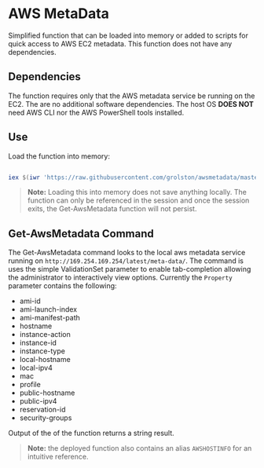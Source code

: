 # AWS MetaData

Simplified function that can be loaded into memory or added to scripts for quick access to AWS EC2 metadata. This function does not have any dependencies.

## Dependencies

The function requires only that the AWS metadata service be running on the EC2. The are no additional software dependencies. The host OS **DOES NOT** need AWS CLI nor the AWS PowerShell tools installed.

## Use

Load the function into memory:

```powershell

iex $(iwr 'https://raw.githubusercontent.com/grolston/awsmetadata/master/AwsMetadata.ps1' -UseBasicParsing).Content

```

> **Note:** Loading this into memory does not save anything locally. The function can only be referenced in the session and once the session exits, the Get-AwsMetadata function will not persist.

## Get-AwsMetadata Command

The Get-AwsMetadata command looks to the local aws metadata service running on `http://169.254.169.254/latest/meta-data/`. The command is uses the simple ValidationSet parameter to enable tab-completion allowing the administrator to interactively view options. Currently the `Property` parameter contains the following:

- ami-id
- ami-launch-index
- ami-manifest-path
- hostname
- instance-action
- instance-id
- instance-type
- local-hostname
- local-ipv4
- mac
- profile
- public-hostname
- public-ipv4
- reservation-id
- security-groups

Output of the of the function returns a string result.

> **Note:** the deployed function also contains an alias `AWSHOSTINFO` for an intuitive reference.